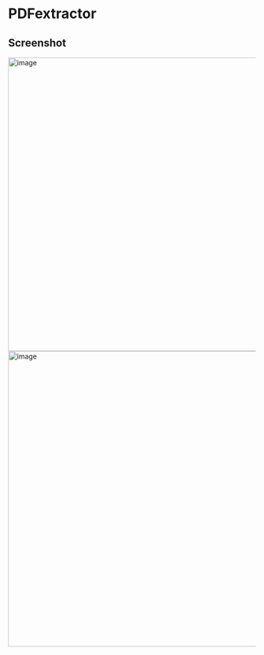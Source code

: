 # PDFextractor

## Screenshot
<img width="596" alt="image" src="https://github.com/ryanguo13/PDFextractor/assets/31926419/6aecd1bb-7b12-4641-91d4-4111bef78751">

<img width="600" alt="image" src="https://github.com/ryanguo13/PDFextractor/assets/31926419/115fee07-cc8d-4db5-8db3-62c2c294c0e0">

